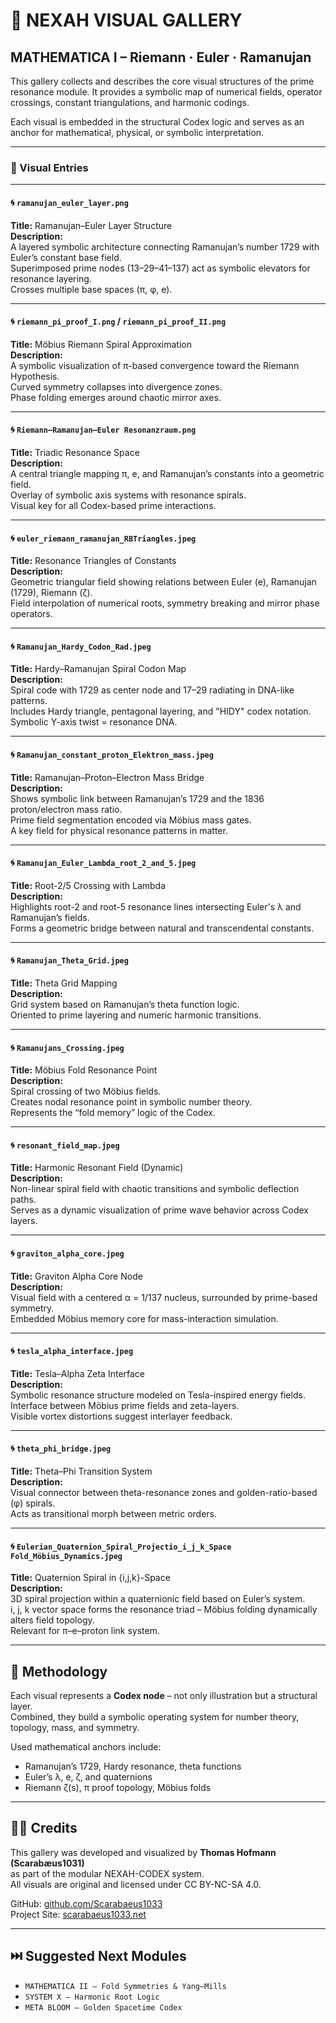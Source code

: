 # 🎨 NEXAH VISUAL GALLERY  
## MATHEMATICA I – Riemann · Euler · Ramanujan

This gallery collects and describes the core visual structures of the prime resonance module. It provides a symbolic map of numerical fields, operator crossings, constant triangulations, and harmonic codings.

Each visual is embedded in the structural Codex logic and serves as an anchor for mathematical, physical, or symbolic interpretation.

---

### 📁 Visual Entries

---

#### 🌀 `ramanujan_euler_layer.png`  
**Title:** Ramanujan–Euler Layer Structure  
**Description:**  
A layered symbolic architecture connecting Ramanujan’s number 1729 with Euler’s constant base field.  
Superimposed prime nodes (13–29–41–137) act as symbolic elevators for resonance layering.  
Crosses multiple base spaces (π, φ, e).

---

#### 🌀 `riemann_pi_proof_I.png` / `riemann_pi_proof_II.png`  
**Title:** Möbius Riemann Spiral Approximation  
**Description:**  
A symbolic visualization of π-based convergence toward the Riemann Hypothesis.  
Curved symmetry collapses into divergence zones.  
Phase folding emerges around chaotic mirror axes.

---

#### 🌀 `Riemann–Ramanujan–Euler Resonanzraum.png`  
**Title:** Triadic Resonance Space  
**Description:**  
A central triangle mapping π, e, and Ramanujan’s constants into a geometric field.  
Overlay of symbolic axis systems with resonance spirals.  
Visual key for all Codex-based prime interactions.

---

#### 🌀 `euler_riemann_ramanujan_RBTriangles.jpeg`  
**Title:** Resonance Triangles of Constants  
**Description:**  
Geometric triangular field showing relations between Euler (e), Ramanujan (1729), Riemann (ζ).  
Field interpolation of numerical roots, symmetry breaking and mirror phase operators.

---

#### 🌀 `Ramanujan_Hardy_Codon_Rad.jpeg`  
**Title:** Hardy–Ramanujan Spiral Codon Map  
**Description:**  
Spiral code with 1729 as center node and 17–29 radiating in DNA-like patterns.  
Includes Hardy triangle, pentagonal layering, and "HIDY" codex notation.  
Symbolic Y-axis twist = resonance DNA.

---

#### 🌀 `Ramanujan_constant_proton_Elektron_mass.jpeg`  
**Title:** Ramanujan–Proton–Electron Mass Bridge  
**Description:**  
Shows symbolic link between Ramanujan’s 1729 and the 1836 proton/electron mass ratio.  
Prime field segmentation encoded via Möbius mass gates.  
A key field for physical resonance patterns in matter.

---

#### 🌀 `Ramanujan_Euler_Lambda_root_2_and_5.jpeg`  
**Title:** Root-2/5 Crossing with Lambda  
**Description:**  
Highlights root-2 and root-5 resonance lines intersecting Euler's λ and Ramanujan’s fields.  
Forms a geometric bridge between natural and transcendental constants.

---

#### 🌀 `Ramanujan_Theta_Grid.jpeg`  
**Title:** Theta Grid Mapping  
**Description:**  
Grid system based on Ramanujan’s theta function logic.  
Oriented to prime layering and numeric harmonic transitions.

---

#### 🌀 `Ramanujans_Crossing.jpeg`  
**Title:** Möbius Fold Resonance Point  
**Description:**  
Spiral crossing of two Möbius fields.  
Creates nodal resonance point in symbolic number theory.  
Represents the “fold memory” logic of the Codex.

---

#### 🌀 `resonant_field_map.jpeg`  
**Title:** Harmonic Resonant Field (Dynamic)  
**Description:**  
Non-linear spiral field with chaotic transitions and symbolic deflection paths.  
Serves as a dynamic visualization of prime wave behavior across Codex layers.

---

#### 🌀 `graviton_alpha_core.jpeg`  
**Title:** Graviton Alpha Core Node  
**Description:**  
Visual field with a centered α = 1/137 nucleus, surrounded by prime-based symmetry.  
Embedded Möbius memory core for mass-interaction simulation.

---

#### 🌀 `tesla_alpha_interface.jpeg`  
**Title:** Tesla–Alpha Zeta Interface  
**Description:**  
Symbolic resonance structure modeled on Tesla-inspired energy fields.  
Interface between Möbius prime fields and zeta-layers.  
Visible vortex distortions suggest interlayer feedback.

---

#### 🌀 `theta_phi_bridge.jpeg`  
**Title:** Theta–Phi Transition System  
**Description:**  
Visual connector between theta-resonance zones and golden-ratio-based (φ) spirals.  
Acts as transitional morph between metric orders.

---

#### 🌀 `Eulerian_Quaternion_Spiral_Projectio_i_j_k_Space Fold_Möbius_Dynamics.jpeg`  
**Title:** Quaternion Spiral in {i,j,k}-Space  
**Description:**  
3D spiral projection within a quaternionic field based on Euler’s system.  
i, j, k vector space forms the resonance triad – Möbius folding dynamically alters field topology.  
Relevant for π–e–proton link system.

---

## 📘 Methodology

Each visual represents a **Codex node** – not only illustration but a structural layer.  
Combined, they build a symbolic operating system for number theory, topology, mass, and symmetry.

Used mathematical anchors include:

- Ramanujan’s 1729, Hardy resonance, theta functions  
- Euler’s λ, e, ζ, and quaternions  
- Riemann ζ(s), π proof topology, Möbius folds

---

## 🧑‍🎨 Credits

This gallery was developed and visualized by **Thomas Hofmann (Scarabæus1031)**  
as part of the modular NEXAH-CODEX system.  
All visuals are original and licensed under CC BY-NC-SA 4.0.

GitHub: [github.com/Scarabaeus1033](https://github.com/Scarabaeus1033)  
Project Site: [scarabaeus1033.net](https://www.scarabaeus1033.net)

---

## ⏭️ Suggested Next Modules

- `MATHEMATICA II – Fold Symmetries & Yang–Mills`  
- `SYSTEM X – Harmonic Root Logic`  
- `META BLOOM – Golden Spacetime Codex`
